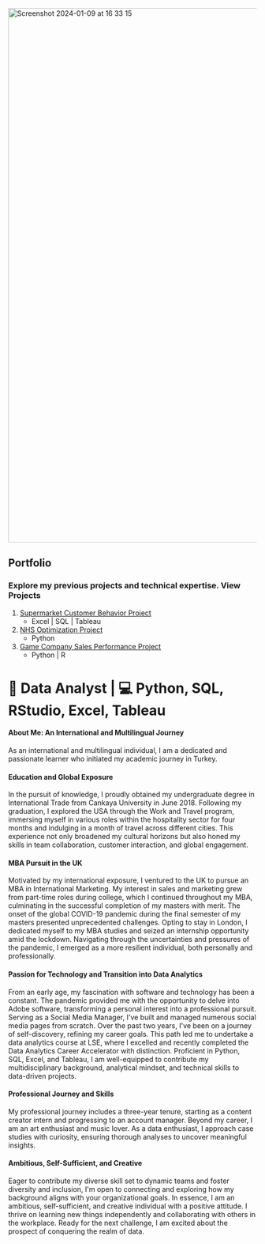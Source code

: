 
<img width="1081" alt="Screenshot 2024-01-09 at 16 33 15" src="https://github.com/gormezhatice/gormezhatice/assets/133010718/0cce2210-1462-4b4c-9989-dcb40941e3c2">

## Portfolio
### Explore my previous projects and technical expertise. View Projects

1) [Supermarket Customer Behavior Project](https://github.com/gormezhatice/2Market_Customer_Behavior_Analysis)
   + Excel | SQL | Tableau
2) [NHS Optimization Project](https://github.com/gormezhatice/Optimizing_Healthcare_Access_and_Resources_in_the_NHS/tree/main)
   + Python
3) [Game Company Sales Performance Project](https://github.com/gormezhatice/Turtle_Games_Sales_Analytics)
   + Python | R

# 👋 Data Analyst | 💻 Python, SQL, RStudio, Excel, Tableau
#### About Me: An International and Multilingual Journey

As an international and multilingual individual, I am a dedicated and passionate learner who initiated my academic journey in Turkey.

#### Education and Global Exposure

In the pursuit of knowledge, I proudly obtained my undergraduate degree in International Trade from Cankaya University in June 2018. Following my graduation, I explored the USA through the Work and Travel program, immersing myself in various roles within the hospitality sector for four months and indulging in a month of travel across different cities. This experience not only broadened my cultural horizons but also honed my skills in team collaboration, customer interaction, and global engagement.

#### MBA Pursuit in the UK

Motivated by my international exposure, I ventured to the UK to pursue an MBA in International Marketing. My interest in sales and marketing grew from part-time roles during college, which I continued throughout my MBA, culminating in the successful completion of my masters with merit. The onset of the global COVID-19 pandemic during the final semester of my masters presented unprecedented challenges. Opting to stay in London, I dedicated myself to my MBA studies and seized an internship opportunity amid the lockdown. Navigating through the uncertainties and pressures of the pandemic, I emerged as a more resilient individual, both personally and professionally.

#### Passion for Technology and Transition into Data Analytics

From an early age, my fascination with software and technology has been a constant. The pandemic provided me with the opportunity to delve into Adobe software, transforming a personal interest into a professional pursuit. Serving as a Social Media Manager, I've built and managed numerous social media pages from scratch. Over the past two years, I've been on a journey of self-discovery, refining my career goals. This path led me to undertake a data analytics course at LSE, where I excelled and recently completed the Data Analytics Career Accelerator with distinction. Proficient in Python, SQL, Excel, and Tableau, I am well-equipped to contribute my multidisciplinary background, analytical mindset, and technical skills to data-driven projects.

#### Professional Journey and Skills

My professional journey includes a three-year tenure, starting as a content creator intern and progressing to an account manager. Beyond my career, I am an art enthusiast and music lover. As a data enthusiast, I approach case studies with curiosity, ensuring thorough analyses to uncover meaningful insights.

#### Ambitious, Self-Sufficient, and Creative

Eager to contribute my diverse skill set to dynamic teams and foster diversity and inclusion, I'm open to connecting and exploring how my background aligns with your organizational goals. In essence, I am an ambitious, self-sufficient, and creative individual with a positive attitude. I thrive on learning new things independently and collaborating with others in the workplace. Ready for the next challenge, I am excited about the prospect of conquering the realm of data.


<!---
gormezhatice/gormezhatice is a ✨ special ✨ repository because its `README.md` (this file) appears on your GitHub profile.
You can click the Preview link to take a look at your changes.
--->
